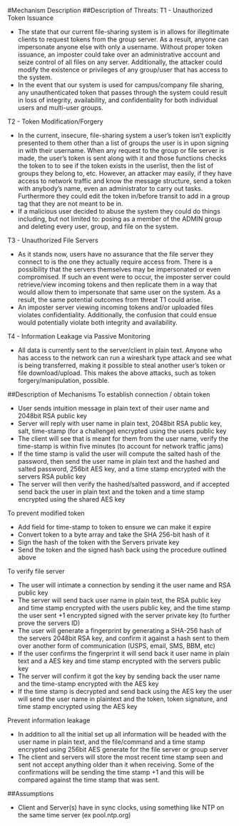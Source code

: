 #Mechanism Description
##Description of Threats:
T1 - Unauthorized Token Issuance
- The state that our current file-sharing system is in allows for illegitimate clients to request tokens from the group server. As a result, anyone can impersonate anyone else with only a username. Without proper token issuance, an imposter could take over an administrative account and seize control of all files on any server. Additionally, the attacker could modify the existence or privileges of any group/user that has access to the system. 
- In the event that our system is used for campus/company file sharing, any unauthenticated token that passes through the system could result in loss of integrity, availability, and confidentiality for both individual users and multi-user groups. 

T2 - Token Modification/Forgery
- In the current, insecure, file-sharing system a user’s token isn’t explicitly presented to them other than a list of groups the user is in upon signing in with their username. When any request to the group or file server is made, the user’s token is sent along with it and those functions checks the token to to see if the token exists in the userlist, then the list of groups they belong to, etc. However, an attacker may easily, if they have access to network traffic and know the message structure, send a token with anybody’s name, even an administrator to carry out tasks. Furthermore they could edit the token in/before transit to add in a group tag that they are not meant to be in.
- If a malicious user decided to abuse the system they could do things including, but not limited to: posing as a member of the ADMIN group and deleting every user, group, and file on the system.

T3 - Unauthorized File Servers
- As it stands now, users have no assurance that the file server they connect to is the one they actually require access from. There is a possibility that the servers themselves may be impersonated or even compromised. If such an event were to occur, the imposter server could retrieve/view incoming tokens and then replicate them in a way that would allow them to impersonate that same user on the system. As a result, the same potential outcomes from threat T1 could arise. 
- An imposter server viewing incoming tokens and/or uploaded files violates confidentiality. Additionally, the confusion that could ensue would potentially violate both integrity and availability. 

T4 - Information Leakage via Passive Monitoring
- All data is currently sent to the server/client in plain text. Anyone who has access to the network can run a wireshark type attack and see what is being transferred, making it possible to steal another user’s token or file download/upload. This makes the above attacks, such as token forgery/manipulation, possible.

##Description of Mechanisms
To establish connection / obtain token
- User sends intuition message in plain text of their user name and 2048bit RSA public key
- Server will reply with user name in plain text, 2048bit RSA public key, salt, time-stamp (for a challenge) encrypted using the users public key
- The client will see that is meant for them from the user name, verify the time-stamp is within five minutes (to account for network traffic jams)
- If the time stamp is valid the user will compute the salted hash of the password, then send the user name in plain text and the hashed and salted password, 256bit AES key, and a time stamp encrypted with the servers RSA public key
- The server will then verify the hashed/salted password, and if accepted send back the user in plain text and the token and a time stamp encrypted using the shared AES key

To prevent modified token
- Add field for time-stamp to token to ensure we can make it expire
- Convert token to a byte array and take the SHA 256-bit hash of it
- Sign the hash of the token with the Servers private key
- Send the token and the signed hash back using the procedure outlined above

To verify file server
- The user will intimate a connection by sending it the user name and RSA public key
- The server will send back user name in plain text, the RSA public key and time stamp encrypted with the users public key, and the time stamp the user sent +1 encrypted signed with the server private key (to further prove the servers ID)
- The user will generate a fingerprint by generating a SHA-256 hash of the servers 2048bit RSA key, and confirm it against a hash sent to them over another form of communication (USPS, email, SMS, BBM, etc)
- If the user confirms the fingerprint it will send back it user name in plain text and a AES key and time stamp encrypted with the servers public key
- The server will confirm it got the key by sending back the user name and the time-stamp encrypted with the AES key
- If the time stamp is decrypted and send back using the AES key the user will send the user name in plaintext and the token, token signature, and time stamp encrypted using the AES key

Prevent information leakage
- In addition to all the initial set up all information will be headed with the user name in plain text, and the file/command and a time stamp encrypted using 256bit AES generate for the file server or group server
- The client and servers will store the most recent time stamp seen and sent not accept anything older than it when receiving. Some of the confirmations will be sending the time stamp +1 and this will be compared against the time stamp that was sent.

##Assumptions
- Client and Server(s) have in sync clocks, using something like NTP on the same time server (ex pool.ntp.org)

